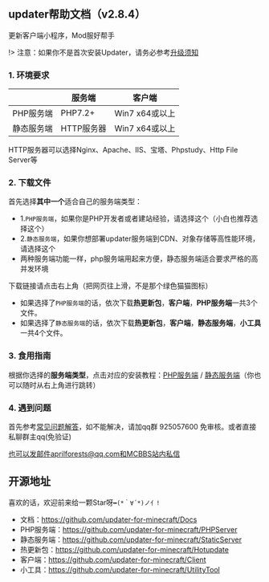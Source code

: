## updater帮助文档（v2.8.4）

更新客户端小程序，Mod服好帮手

!> 注意：如果你不是首次安装Updater，请务必参考[升级须知](从旧版本升级.md)

### 1. 环境要求

|            | 服务端     | 客户端         |
| ---------- | ---------- | -------------- |
| PHP服务端  | PHP7.2+    | Win7 x64或以上 |
| 静态服务端 | HTTP服务器 | Win7 x64或以上 |

HTTP服务器可以选择Nginx、Apache、IIS、宝塔、Phpstudy、Http File Server等

### 2. 下载文件

首先选择**其中一个**适合自己的服务端类型：

+ 1.`PHP服务端`，如果你是PHP开发者或者建站经验，请选择这个（小白也推荐选择这个）
+ 2.`静态服务端`，如果你想部署updater服务端到CDN、对象存储等高性能环境，请选择这个
+ 两种服务端功能一样，php服务端用起来方便，静态服务端适合要求严格的高并发环境

下载链接请点击右上角（把网页往上滑，不是那个绿色猫猫图标）

+ 如果选择了`PHP服务端`的话，依次下载**热更新包**，**客户端**，**PHP服务端**一共3个文件。
+ 如果选择了`静态服务端`的话，依次下载**热更新包**，**客户端**，**静态服务端**，**小工具**一共4个文件。

### 3. 食用指南

根据你选择的**服务端类型**，点击对应的安装教程：[PHP服务端](PHP服务端安装.md ':target=_blank') / [静态服务端](静态服务端安装.md ':target=_blank')（你也可以随时从右上角进行跳转）

### 4. 遇到问题

首先参考[常见问题解答](FAQ.md ':target=_blank')，如不能解决，请加qq群 925057600 免审核。或者直接私聊群主qq(免验证)

也可以发邮件aprilforests@qq.com和MCBBS站内私信

## 开源地址

喜欢的话，欢迎前来给一颗Star呀`━(*｀∀´*)ノ亻!`

+ 文档：https://github.com/updater-for-minecraft/Docs
+ PHP服务端：https://github.com/updater-for-minecraft/PHPServer
+ 静态服务端：https://github.com/updater-for-minecraft/StaticServer
+ 热更新包：https://github.com/updater-for-minecraft/Hotupdate
+ 客户端：https://github.com/updater-for-minecraft/Client
+ 小工具：https://github.com/updater-for-minecraft/UtilityTool